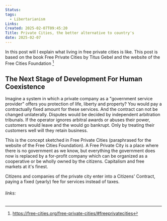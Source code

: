 ```yaml
---
Status: 
tags:
  - Libertarianism
Links: 
Created: 2025-02-07T09:45:20
Title: Private Cities, the better alternative to country's
date: 2025-02-07
---
```

In this post will I explain what living in free private cities is like. This post is based on the book Free Private Cities by Titus Gebel and the website of the Free Cities Foundation [^1]

## The Next Stage of Development For Human Coexistence 

Imagine a system in which a private company as a "government service provider" offers you protection of life, liberty and property? You would pay a contractually fixed amount for these services. And the contract can not be changed unilaterally. Disputes would be decided by independent arbitration tribunals. If the operator ignores arbitral awards or abuses their power, customers would leave and the would go bankrupt. Only by treating their customers well will they retain business.

This is the concept sketched in Free Private Cities (paraphrased for the website of the Free Cities Foundation). A Free Private City is a place where there is no government as we know, but everything the government does now is replaced by a for-profit company which can be organized as a cooperative or be wholly owned by the citizens. Capitalism and free markets at it's finest. 

Citizens and companies of the private city enter into a Citizens' Contract, paying a fixed (yearly) fee for services instead of taxes. 

###### links:

[^1]: https://free-cities.org/free-private-cities/#freeprivatecities